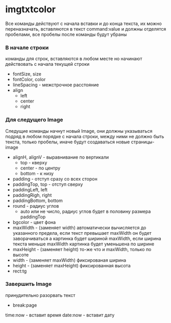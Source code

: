 # imgtxtcolor

Все команды действуют с начала вставки и до конца текста, их можно переназначать,
вставляются в текст command:value и должны отделятся пробелами, все пробелы после команды будут убраны

### В начале строки

команды для строк, вставляются в любом месте но начинают действовать с начала текущей строки

- fontSize, size
- fontColor, color
- lineSpacing - межстрочное расстояние
- align
  - left
  - center
  - right

### Для следущего Image

Следущие команды начнут новый Image, они должны указываться подряд в любом порядке с начала строки,
между ними не должно быть текста, только пробелы, иначе будут создаваться новые страницы-image

- alignH, alignV - выравнивание по вертикали
  - top - кверху
  - center - по центру
  - bottom - к низу
- padding - отступ сразу со всех сторон
- paddingTop, top - отступ сверху
- paddingLeft, left
- paddingRigh, right
- paddingBottom, bottom
- round - радиус углов
  - auto или не число, радиус углов будет в половину размера paddingTop
- bgcolor - цвет фона
- maxWidth - (заменяет width) автоматически вычисляется до указанного предела, если текст превышает maxWidth он будет заворачиваться а картинка будет шириной maxWidth, если ширина текста меньше maxWidth картинка будет уменьшена по ширине
- maxHeight - (заменяет height) то-же что и maxWidth, только по высоте
- width - (заменяет maxWidth) фиксированая ширина
- height - (заменяет maxHeight) фиксированная высота
- rect:tg

### Завершить Image

принудительно разорвать текст

- break:page

time:now - вставит время
date:now - вставит дату
